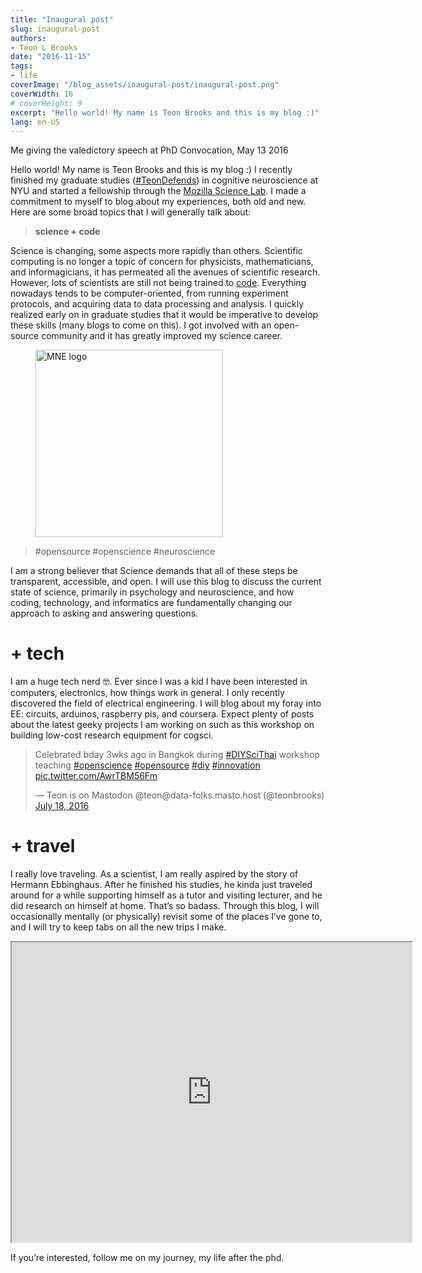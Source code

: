 ```yaml
---
title: "Inaugural post"
slug: inaugural-post
authors:
- Teon L Brooks
date: "2016-11-15"
tags:
- life
coverImage: "/blog_assets/inaugural-post/inaugural-post.png"
coverWidth: 16
# coverHeight: 9
excerpt: "Hello world! My name is Teon Brooks and this is my blog :)"
lang: en-US
---
```


Me giving the valedictory speech at PhD Convocation, May 13 2016

Hello world! My name is Teon Brooks and this is my blog :) I recently finished my graduate studies ([#TeonDefends](https://twitter.com/i/moments/796848937621540864)) in cognitive neuroscience at NYU and started a fellowship through the [Mozilla Science Lab](https://wiki.mozilla.org/ScienceLab). I made a commitment to myself to blog about my experiences, both old and new. Here are some broad topics that I will generally talk about:

> **science + code**

Science is changing, some aspects more rapidly than others. Scientific computing is no longer a topic of concern for physicists, mathematicians, and informagicians, it has permeated all the avenues of scientific research. However, lots of scientists are still not being trained to [code](https://poldrack.github.io/blog/posts/advice-for-learning-to-code-from-scratch/). Everything nowadays tends to be computer-oriented, from running experiment protocols, and acquiring data to data processing and analysis. I quickly realized early on in graduate studies that it would be imperative to develop these skills (many blogs to come on this). I got involved with an open-source community and it has greatly improved my science career.

<figure style:text-align="center">
    <img src="/images/portfolio_icons/mne.png" width=300 height=300 alt="MNE logo" />
</figure>

> #opensource #openscience #neuroscience

I am a strong believer that Science demands that all of these steps be transparent, accessible, and open. I will use this blog to discuss the current state of science, primarily in psychology and neuroscience, and how coding, technology, and informatics are fundamentally changing our approach to asking and answering questions.

# + tech

I am a huge tech nerd 🤓. Ever since I was a kid I have been interested in computers, electronics, how things work in general. I only recently discovered the field of electrical engineering. I will blog about my foray into EE: circuits, arduinos, raspberry pis, and coursera. Expect plenty of posts about the latest geeky projects I am working on such as this workshop on building low-cost research equipment for cogsci.

<blockquote class="twitter-tweet"><p lang="en" dir="ltr">Celebrated bday 3wks ago in Bangkok during <a href="https://twitter.com/hashtag/DIYSciThai?src=hash&amp;ref_src=twsrc%5Etfw">#DIYSciThai</a> workshop teaching <a href="https://twitter.com/hashtag/openscience?src=hash&amp;ref_src=twsrc%5Etfw">#openscience</a> <a href="https://twitter.com/hashtag/opensource?src=hash&amp;ref_src=twsrc%5Etfw">#opensource</a> <a href="https://twitter.com/hashtag/diy?src=hash&amp;ref_src=twsrc%5Etfw">#diy</a> <a href="https://twitter.com/hashtag/innovation?src=hash&amp;ref_src=twsrc%5Etfw">#innovation</a> <a href="https://t.co/AwrTBM56Fm">pic.twitter.com/AwrTBM56Fm</a></p>&mdash; Teon is on Mastodon @teon@data-folks.masto.host (@teonbrooks) <a href="https://twitter.com/teonbrooks/status/755071350264455168?ref_src=twsrc%5Etfw">July 18, 2016</a></blockquote>

# + travel

I really love traveling. As a scientist, I am really aspired by the story of Hermann Ebbinghaus. After he finished his studies, he kinda just traveled around for a while supporting himself as a tutor and visiting lecturer, and he did research on himself at home. That’s so badass. Through this blog, I will occasionally mentally (or physically) revisit some of the places I’ve gone to, and I will try to keep tabs on all the new trips I make.

<iframe src="https://www.google.com/maps/d/embed?mid=1zuheHlbZwD_X3mVDQ7M6lOLQDwQ&ehbc=2E312F" width="640" height="480" title="Places I've Traveled"></iframe>

If you’re interested, follow me on my journey, my life after the phd.
